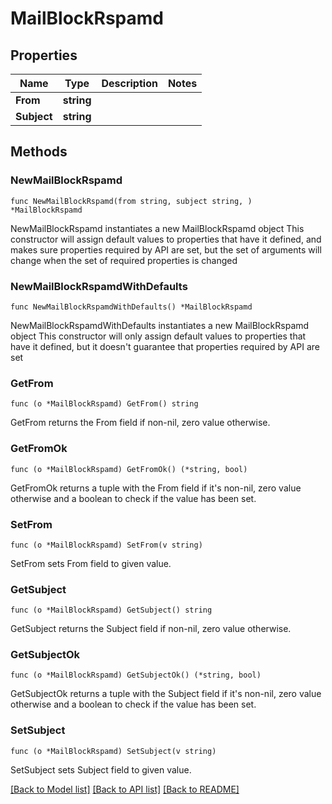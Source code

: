 # MailBlockRspamd

## Properties

Name | Type | Description | Notes
------------ | ------------- | ------------- | -------------
**From** | **string** |  | 
**Subject** | **string** |  | 

## Methods

### NewMailBlockRspamd

`func NewMailBlockRspamd(from string, subject string, ) *MailBlockRspamd`

NewMailBlockRspamd instantiates a new MailBlockRspamd object
This constructor will assign default values to properties that have it defined,
and makes sure properties required by API are set, but the set of arguments
will change when the set of required properties is changed

### NewMailBlockRspamdWithDefaults

`func NewMailBlockRspamdWithDefaults() *MailBlockRspamd`

NewMailBlockRspamdWithDefaults instantiates a new MailBlockRspamd object
This constructor will only assign default values to properties that have it defined,
but it doesn't guarantee that properties required by API are set

### GetFrom

`func (o *MailBlockRspamd) GetFrom() string`

GetFrom returns the From field if non-nil, zero value otherwise.

### GetFromOk

`func (o *MailBlockRspamd) GetFromOk() (*string, bool)`

GetFromOk returns a tuple with the From field if it's non-nil, zero value otherwise
and a boolean to check if the value has been set.

### SetFrom

`func (o *MailBlockRspamd) SetFrom(v string)`

SetFrom sets From field to given value.


### GetSubject

`func (o *MailBlockRspamd) GetSubject() string`

GetSubject returns the Subject field if non-nil, zero value otherwise.

### GetSubjectOk

`func (o *MailBlockRspamd) GetSubjectOk() (*string, bool)`

GetSubjectOk returns a tuple with the Subject field if it's non-nil, zero value otherwise
and a boolean to check if the value has been set.

### SetSubject

`func (o *MailBlockRspamd) SetSubject(v string)`

SetSubject sets Subject field to given value.



[[Back to Model list]](../README.md#documentation-for-models) [[Back to API list]](../README.md#documentation-for-api-endpoints) [[Back to README]](../README.md)


